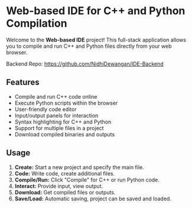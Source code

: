 # Web-based IDE for C++ and Python Compilation

Welcome to the **Web-based IDE** project! This full-stack application allows you to compile and run C++ and Python files directly from your web browser.

Backend Repo: https://github.com/NidhiDewangan/IDE-Backend
## Features

- Compile and run C++ code online
- Execute Python scripts within the browser
- User-friendly code editor
- Input/output panels for interaction
- Syntax highlighting for C++ and Python
- Support for multiple files in a project
- Download compiled binaries and outputs

## Usage

1. **Create:** Start a new project and specify the main file.
2. **Code:** Write code, create additional files.
3. **Compile/Run:** Click "Compile" for C++ or run Python code.
4. **Interact:** Provide input, view output.
5. **Download:** Get compiled files or outputs.
6. **Save/Load:** Automatic saving, project can be saved and loaded.
